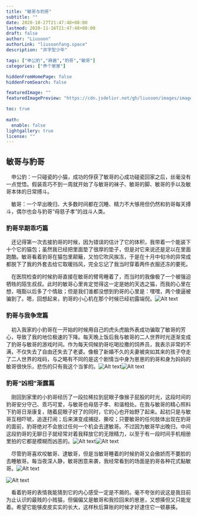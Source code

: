 ```yaml
---
title: "敏哥与豹哥"
subtitle: ""
date: 2020-10-27T21:47:48+08:00
lastmod: 2020-11-16T21:47:48+08:00
draft: false
author: "Liusoon"
authorLink: "liusoonfang.space"
description: "井字型少年"

tags: ["申公豹","麻酱","豹哥","敏哥"]
categories: ["养个崽崽"]

hiddenFromHomePage: false
hiddenFromSearch: false

featuredImage: ""
featuredImagePreview: "https://cdn.jsdelivr.net/gh/liusoon/images/image-20201122045138279.png"

toc: true
  
math:
  enable: false
lightgallery: true
license: ""
---
```


<!--more-->

## 敏哥与豹哥

&emsp;申公豹：一只碰瓷的小猫，成功的俘获了敏哥的心成功碰瓷回家之后，丝毫没有一点觉悟。假装乖巧不到一周就开始了与敏哥的袜子、敏哥的脚、敏哥的手以及敏哥本体的日常搏斗。  

&emsp;敏哥：一个早出晚归、大多数时间都在沉睡、精力不大够用但仍然和豹哥每天搏斗，偶尔也会与豹哥“母慈子孝”的战斗人类。

### 豹哥早期乖巧篇

&emsp;还记得第一次去接豹哥的时候，因为错误的估计了它的体积，我带着一个能装下十个它的猫包；虽然我已经把里面垫了很厚的垫子，但是对它来说还是足以在里面跑酷。敏哥看着豹哥在猫包里颠簸，又怕它吹风挨冻，于是在十月中旬冷的异常成都脱下了我的外套去给它取暖挡风，完全忘记了我当时穿着两件衣服还冻的要死。

&emsp;在医院检查的时候豹哥直接在敏哥的臂弯睡着了，而当时的我像极了一个被强迫牺牲的陌生叔叔。此时的敏哥心里肯定觉得这一定是她的天选之猫，而我的心里在想，哦豁以后多了个情敌；但是我们谁都没想到豹哥的心里是：嘿嘿，两个傻逼被骗到了。嗯，回想起来，豹哥的小心机在那个时候已经初露端倪。![Alt text](https:/cdn.jsdelivr.net/gh/liusoon/images/78F85278-8C0B-486F-B5F0-93366C0C4A70.jpeg "黏着敏哥的心机小豹哥")

### 豹哥与我争宠篇

&emsp;初入我家的小豹哥在一开始的时候用自己的虎头虎脑外表成功骗取了敏哥的芳心，导致了我的地位极速的下降。每天晚上饭后我与敏哥的二人世界时光逐渐变成了豹哥与敏哥的游戏时间。作为每天伺候豹哥吃喝拉撒的饲养员，我表示非常的不满，不仅失去了自由还失去了老婆。像极了新婚不久的夫妻被突如其来的孩子夺走了二人世界的戏码，与之略有不同的是这个剧情当中身为崽崽的豹哥和身为妈妈的敏哥很快乐，悲伤的只有我这个当爹的。![Alt text](https://cdn.jsdelivr.net/gh/liusoon/images/2441605904100_.pic.jpg "与敏哥嬉闹的豹哥")![Alt text](https://cdn.jsdelivr.net/gh/liusoon/images/image-20201122044348623.png "与爹争宠的小豹哥") 

###  豹哥“凶相”渐露篇  

&emsp;刚回到家里的小豹哥经历了一段拉稀拉到屁眼子像猴子屁股的时光，这段时间的豹哥安分守己、乖巧可爱，与敏哥也母慈子孝、和谐相处。在我与敏哥的精心照料下豹哥日渐康复，随着屁眼子好了的同时，它的心也开始野了起来。起初只是与敏哥互相吓唬，追逐打闹；后来演变成捕捉、撕咬；只要敏哥的任何肢体出现在豹哥的面前，豹哥绝对不会放过任何一个机会去逮敏哥。不过因为敏哥早出晚归，中间这段豹哥的无聊日子就经常对着我释放它的无限精力，以至于有一段时间手机相册里拍的它都是模糊而凶恶的。![Alt text](https://cdn.jsdelivr.net/gh/liusoon/images/image-20201122045033111.png "旋转的豹哥")![Alt text](https://cdn.jsdelivr.net/gh/liusoon/images/image-20201122045138279.png "咬人的豹哥")

&emsp;尽管豹哥喜欢咬敏哥、逮敏哥，但是当敏哥睡着的时候豹哥又会傲娇而不要脸的去睡敏哥。每当夜深人静，敏哥困意来袭，我经常看到的场面是豹哥各种花式黏敏哥。![Alt text](https://cdn.jsdelivr.net/gh/liusoon/images/image-20201122045704600.png "霸占我床位且不要脸的豹哥")

![Alt text](https://cdn.jsdelivr.net/gh/liusoon/images/image-20201122045527925.png "来自豹哥的不屑")

&emsp;看着豹哥的表情我能猜到它的内心感受一定是不屑的。毫不夸张的说这是我目前为止认识的最贱的小贱猫，但偏偏又是敏哥和我捡回来的崽崽，又想揍但又只能宠着。希望它能够皮皮实实的长大，这样秋后算账的时候才好逮住它一顿暴揍。

